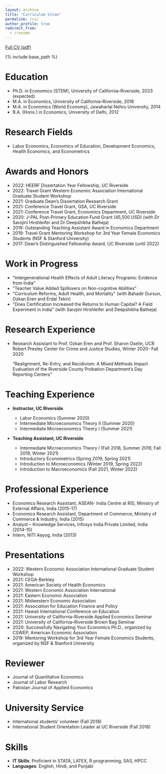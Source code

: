 ```yaml
---
layout: archive
title: "Curriculum Vitae"
permalink: /cv/
author_profile: true
redirect_from:
  - /resume
---
```



[Full CV (pdf)](/files/CV_Opinder_Kaur.pdf)

{% include base_path %}

Education
======
* Ph.D. in Economics (STEM), University of California–Riverside, 2023 (expected)
* M.A. in Economics, University of California–Riverside, 2018
* M.A. in Economics (World Economy), Jawaharlal Nehru University, 2014
* B.A. (Hons.) in Economics, University of Delhi, 2012

Research Fields
======
* Labor Economics, Economics of Education, Development Economics, Health Economics, and Econometrics
  
Awards and Honors
======
* 2022: HEERF Dissertation Year Fellowship, UC Riverside
* 2022: Travel Grant Western Economic Association International Graduate Student Workshop
* 2021: Graduate Dean’s Dissertation Research Grant
* 2021: Conference Travel Grant, GSA, UC Riverside
* 2021: Conference Travel Grant, Economics Department, UC Riverside
* 2020: J-PAL Post-Primary Education Fund Grant (45,500 USD) (with Dr Sarojini Hirshleifer and Dr Deepshikha Batheja)
* 2019: Outstanding Teaching Assistant Award in Economics Department
* 2019: Travel Grant Mentoring Workshop for 3rd Year Female Economics Students (NSF & Stanford University)
* 2017: Dean’s Distinguished Fellowship Award, UC Riverside (until 2022)

Work in Progress
======
* "Intergenerational Health Effects of Adult Literacy Programs: Evidence from India"
* "Teacher Value Added Spillovers on Non-cognitive Abilities"
* "Curriculum Reforms, Adult Health, and Mortality" (with Bahadir Dursun, Ozkan Eren and Erdal Tekin)
* "Does Certification Increased the Returns to Human Capital? A Field Experiment in India" (with Sarojini Hirshleifer and Deepshikha Batheja)
  
Research Experience
======
* Research Assistant to Prof. Ozkan Eren and Prof. Sharon Oselin, UCR Robert Presley Center for Crime and Justice Studies, Winter 2020- Fall 2020
  
  “Realignment, Re-Entry, and Recidivism: A Mixed Methods Impact Evaluation of the Riverside County Probation Department’s Day Reporting Centers”
  
Teaching Experience
======
* **Instructor, UC Riverside** 
  * Labor Economics (Summer 2020)
  * Intermediate Microeconomics Theory II (Summer 2020)
  * Intermediate Microeconomics Theory I (Summer 2021)

* **Teaching Assistant, UC Riverside**
  * Intermediate Microeconomics Theory I (Fall 2018, Summer 2019, Fall 2019, Winter 2021)
  * Introductory Econometrics (Spring 2019, Spring 2021)
  * Introduction to Microeconomics (Winter 2019, Spring 2022)
  * Introduction to Macroeconomics (Fall 2021, Winter 2022)
  
Professional Experience
======
* Economics Research Assistant, ASEAN- India Centre at RIS, Ministry of External Affairs, India (2015-17)
* Economics Research Assistant, Department of Commerce, Ministry of Commerce & Industry, India (2015)
* Analyst – Knowledge Services, Infosys India Private Limited, India (2014-15)
* Intern, NITI Aayog, India (2013)

Presentations
======
* 2022: Western Economic Association International Graduate Student Workshop
* 2021: CEGA-Berkley
* 2021: American Society of Health Economics
* 2021: Western Economic Association International
* 2021: Eastern Economic Association
* 2021: Midwestern Economic Association
* 2021: Association for Education Finance and Policy 
* 2021: Hawaii International Conference on Education
* 2021: University of California–Riverside Applied Economics Seminar
* 2021: University of California–Riverside Brown Bag Seminar
* 2020: Successfully Navigating Your Economics Ph.D., organized by CSWEP, American Economic Association
* 2019: Mentoring Workshop for 3rd Year Female Economics Students, organized by NSF & Stanford University

Reviewer
======
* Journal of Quantitative Economics
* Journal of Labor Research
* Pakistan Journal of Applied Economics

University Service
======
* International students’ volunteer (Fall 2018)
* International Student Orientation Leader at UC Riverside (Fall 2018)

Skills
======
* **IT Skills**: Proficient in STATA, LATEX, R programming, SAS, HPCC 
* **Languages**: English, Hindi, and Punjabi

